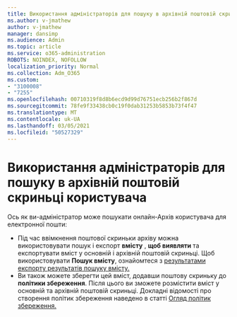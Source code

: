 ```yaml
---
title: Використання адміністраторів для пошуку в архівній поштовій скриньці користувача
ms.author: v-jmathew
author: v-jmathew
manager: dansimp
ms.audience: Admin
ms.topic: article
ms.service: o365-administration
ROBOTS: NOINDEX, NOFOLLOW
localization_priority: Normal
ms.collection: Adm_O365
ms.custom:
- "3100008"
- "7255"
ms.openlocfilehash: 00710319f8d8b6ecd9d99d76751ecb256b2f867d
ms.sourcegitcommit: 78fe9f33438cb0c19f0dab31253b5853b73f4f47
ms.translationtype: MT
ms.contentlocale: uk-UA
ms.lasthandoff: 03/05/2021
ms.locfileid: "50527329"
---
```

# <a name="how-admins-can-search-a-users-archive-mailbox"></a>Використання адміністраторів для пошуку в архівній поштовій скриньці користувача

Ось як ви-адміністратор може пошукати онлайн-Архів користувача для електронної пошти:

* Під час ввімкнення поштової скриньки архіву можна використовувати пошук і експорт **вмісту** , **щоб виявляти** та експортувати вміст у основній і архівній поштовій скриньці. Щоб використовувати **Пошук вмісту**, ознайомтеся з [результатами експорту результатів пошуку вмісту.](https://docs.microsoft.com/office365/securitycompliance/export-search-results)
* Ви також можете зберегти цей вміст, додавши поштову скриньку до **політики збереження**. Після цього ви зможете розмістити вміст у основній та архівній поштовій скриньці. Докладні відомості про створення політик збереження наведено в статті [Огляд політик збереження.](https://docs.microsoft.com/office365/securitycompliance/retention-policies)
